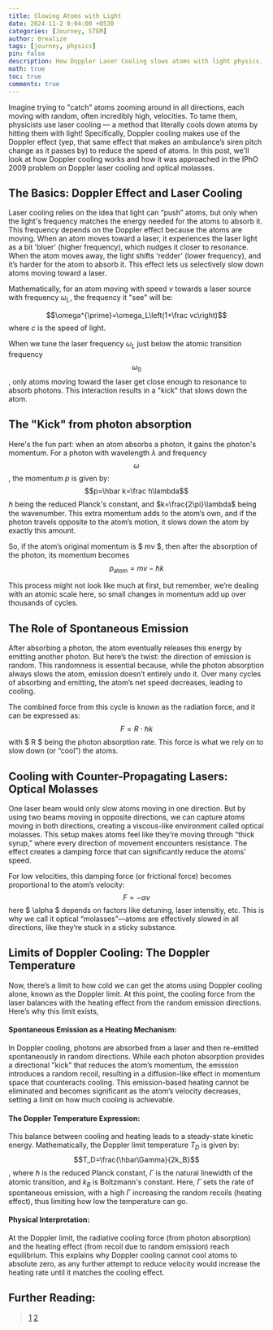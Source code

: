 ```yaml
---
title: Slowing Atoms with Light
date: 2024-11-2 0:04:00 +0530
categories: [Journey, STEM]
author: 0realize
tags: [journey, physics]
pin: false
description: How Doppler Laser Cooling slows atoms with light physics.
math: true
toc: true
comments: true
---
```


Imagine trying to "catch" atoms zooming around in all directions, each moving
with random, often incredibly high, velocities. To tame them, physicists use
laser cooling — a method that literally cools down atoms by hitting them with
light! Specifically, Doppler cooling makes use of the Doppler effect (yep, that
same effect that makes an ambulance’s siren pitch change as it passes by) to
reduce the speed of atoms. In this post, we'll look at how Doppler cooling works
and how it was approached in the IPhO  2009 problem on Doppler laser cooling and
optical molasses.

## The Basics: Doppler Effect and Laser Cooling

Laser cooling relies on the idea that light can “push” atoms, but only when the
light's frequency matches the energy needed for the atoms to absorb it. This
frequency depends on the Doppler effect because the atoms are moving. When an
atom moves toward a laser, it experiences the laser light as a bit 'bluer'
(higher frequency), which nudges it closer to resonance. When the atom moves
away, the light shifts 'redder' (lower frequency), and it’s harder for the atom
to absorb it. This effect lets us selectively slow down atoms moving toward a
laser.

Mathematically, for an atom moving with speed $v$ towards a laser source with
frequency $\omega_{L}$, the frequency it "see" will be:

$$\omega^{\prime}=\omega_L\left(1+\frac vc\right)$$ where $c$ is the speed
of light.

When we tune the laser frequency $\omega_{L}$ just below the atomic transition
frequency $$\omega_0$$, only atoms moving toward the laser get close enough to
resonance to absorb photons. This interaction results in a "kick" that slows
down the atom.

## The "Kick" from photon absorption

Here's the fun part: when an atom absorbs a photon, it gains the photon's
momentum. For a photon with wavelength $\lambda$ and frequency $$\omega$$, the
momentum $p$ is given by: 
$$p=\hbar k=\frac h\lambda$$
$\hbar$ being the reduced Planck's constant, and $k=\frac{2\pi}\lambda$ being the wavenumber.
This extra momentum adds to the atom’s own, and if the photon travels opposite
to the atom’s motion, it slows down the atom by exactly this amount.

So, if the atom’s original momentum is $ mv $, then after the absorption of the
photon, its momentum becomes $$p_{\mathrm{atom}}=mv-\hbar k$$

This process might not look like much at first, but remember, we’re dealing with
an atomic scale here, so small changes in momentum add up over thousands of
cycles.

## The Role of Spontaneous Emission

After absorbing a photon, the atom eventually releases this energy by emitting
another photon. But here’s the twist: the direction of emission is random. This
randomness is essential because, while the photon absorption always slows the
atom, emission doesn’t entirely undo it. Over many cycles of absorbing and
emitting, the atom’s net speed decreases, leading to cooling.

The combined force from this cycle is known as the radiation force, and it can
be expressed as: $$F=R\cdot\hbar k$$ with $ R $ being the photon absorption
rate. This force is what we rely on to slow down (or “cool”) the atoms.

## Cooling with Counter-Propagating Lasers: Optical Molasses

One laser beam would only slow atoms moving in one direction. But by using two
beams moving in opposite directions, we can capture atoms moving in both
directions, creating a viscous-like environment called optical molasses. This
setup makes atoms feel like they’re moving through “thick syrup,” where every
direction of movement encounters resistance. The effect creates a damping force
that can significantly reduce the atoms' speed.

For low velocities, this damping force (or frictional force) becomes
proportional to the atom’s velocity: $$F=-\alpha v$$ here $ \alpha $ depends
on factors like detuning, laser intensitiy, etc. This is why we call it optical
“molasses”—atoms are effectively slowed in all directions, like they’re stuck in
a sticky substance.

## Limits of Doppler Cooling: The Doppler Temperature

Now, there’s a limit to how cold we can get the atoms using Doppler cooling
alone, known as the Doppler limit. At this point, the cooling force from the
laser balances with the heating effect from the random emission directions. 
Here’s why this limit exists, 

#### Spontaneous Emission as a Heating Mechanism:

In Doppler cooling, photons are absorbed from a laser and then re-emitted
spontaneously in random directions. While each photon absorption provides a
directional "kick" that reduces the atom’s momentum, the emission introduces a
random recoil, resulting in a diffusion-like effect in momentum space that
counteracts cooling. This emission-based heating cannot be eliminated and
becomes significant as the atom’s velocity decreases, setting a limit on how
much cooling is achievable.

#### The Doppler Temperature Expression:

This balance between cooling and heating leads to a steady-state kinetic energy.
Mathematically, the Doppler limit temperature $T_{D}$ is given by:
$$T_D=\frac{\hbar\Gamma}{2k_B}$$, where $\hbar$ is the reduced Planck constant,
$\Gamma$ is the natural linewidth of the atomic transition, and $k_B$ is
Boltzmann's constant. Here, $\Gamma$ sets the rate of spontaneous emission, with
a high $\Gamma$ increasing the random recoils (heating effect), thus limiting
how low the temperature can go.

#### Physical Interpretation: 

At the Doppler limit, the radiative cooling force (from photon absorption) and
the heating effect (from recoil due to random emission) reach equilibrium. This
explains why Doppler cooling cannot cool atoms to absolute zero, as any further
attempt to reduce velocity would increase the heating rate until it matches the
cooling effect​. ​

## Further Reading:

> [1](/files/laser_cooling_and_trapping.pdf)
> [2](/files/Laser_Cooling_2004.pdf)